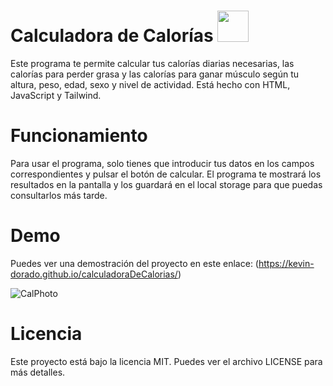 # Calculadora de Calorías <img src="https://cdn-icons-png.flaticon.com/512/9948/9948066.png" width="50" height="50">
Este programa te permite calcular tus calorías diarias necesarias, las calorías para perder grasa y las calorías para ganar músculo según tu altura, peso, edad, sexo y nivel de actividad. Está hecho con HTML, JavaScript y Tailwind.

# Funcionamiento
Para usar el programa, solo tienes que introducir tus datos en los campos correspondientes y pulsar el botón de calcular. El programa te mostrará los resultados en la pantalla y los guardará en el local storage para que puedas consultarlos más tarde.

# Demo
Puedes ver una demostración del proyecto en este enlace: (https://kevin-dorado.github.io/calculadoraDeCalorias/)

![CalPhoto](https://raw.githubusercontent.com/kevin-dorado/calculadoraDeCalorias/main/CalPhoto.png "Calculadora de Calorías")

 # Licencia
Este proyecto está bajo la licencia MIT. Puedes ver el archivo LICENSE para más detalles.
